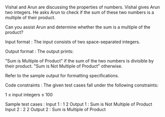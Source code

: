 Vishal and Arun are discussing the properties of numbers. Vishal gives Arun two integers. He asks Arun to check if the sum of these two numbers is a multiple of their product.



Can you assist Arun and determine whether the sum is a multiple of the product?

Input format :
The input consists of two space-separated integers.

Output format :
The output prints:

"Sum is Multiple of Product" if the sum of the two numbers is divisible by their product.
"Sum is Not Multiple of Product" otherwise.


Refer to the sample output for formatting specifications.

Code constraints :
The given test cases fall under the following constraints:

1 ≤ input integers ≤ 100

Sample test cases :
Input 1 :
1 2
Output 1 :
Sum is Not Multiple of Product
Input 2 :
2 2
Output 2 :
Sum is Multiple of Product
